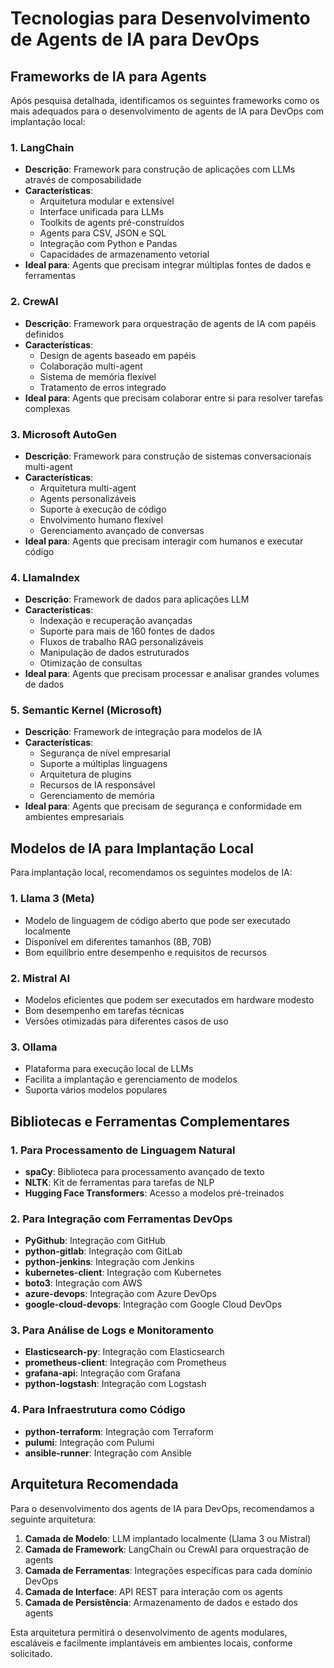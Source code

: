 # Tecnologias para Desenvolvimento de Agents de IA para DevOps

## Frameworks de IA para Agents

Após pesquisa detalhada, identificamos os seguintes frameworks como os mais adequados para o desenvolvimento de agents de IA para DevOps com implantação local:

### 1. LangChain
- **Descrição**: Framework para construção de aplicações com LLMs através de composabilidade
- **Características**: 
  - Arquitetura modular e extensível
  - Interface unificada para LLMs
  - Toolkits de agents pré-construídos
  - Agents para CSV, JSON e SQL
  - Integração com Python e Pandas
  - Capacidades de armazenamento vetorial
- **Ideal para**: Agents que precisam integrar múltiplas fontes de dados e ferramentas

### 2. CrewAI
- **Descrição**: Framework para orquestração de agents de IA com papéis definidos
- **Características**:
  - Design de agents baseado em papéis
  - Colaboração multi-agent
  - Sistema de memória flexível
  - Tratamento de erros integrado
- **Ideal para**: Agents que precisam colaborar entre si para resolver tarefas complexas

### 3. Microsoft AutoGen
- **Descrição**: Framework para construção de sistemas conversacionais multi-agent
- **Características**:
  - Arquitetura multi-agent
  - Agents personalizáveis
  - Suporte à execução de código
  - Envolvimento humano flexível
  - Gerenciamento avançado de conversas
- **Ideal para**: Agents que precisam interagir com humanos e executar código

### 4. LlamaIndex
- **Descrição**: Framework de dados para aplicações LLM
- **Características**:
  - Indexação e recuperação avançadas
  - Suporte para mais de 160 fontes de dados
  - Fluxos de trabalho RAG personalizáveis
  - Manipulação de dados estruturados
  - Otimização de consultas
- **Ideal para**: Agents que precisam processar e analisar grandes volumes de dados

### 5. Semantic Kernel (Microsoft)
- **Descrição**: Framework de integração para modelos de IA
- **Características**:
  - Segurança de nível empresarial
  - Suporte a múltiplas linguagens
  - Arquitetura de plugins
  - Recursos de IA responsável
  - Gerenciamento de memória
- **Ideal para**: Agents que precisam de segurança e conformidade em ambientes empresariais

## Modelos de IA para Implantação Local

Para implantação local, recomendamos os seguintes modelos de IA:

### 1. Llama 3 (Meta)
- Modelo de linguagem de código aberto que pode ser executado localmente
- Disponível em diferentes tamanhos (8B, 70B)
- Bom equilíbrio entre desempenho e requisitos de recursos

### 2. Mistral AI
- Modelos eficientes que podem ser executados em hardware modesto
- Bom desempenho em tarefas técnicas
- Versões otimizadas para diferentes casos de uso

### 3. Ollama
- Plataforma para execução local de LLMs
- Facilita a implantação e gerenciamento de modelos
- Suporta vários modelos populares

## Bibliotecas e Ferramentas Complementares

### 1. Para Processamento de Linguagem Natural
- **spaCy**: Biblioteca para processamento avançado de texto
- **NLTK**: Kit de ferramentas para tarefas de NLP
- **Hugging Face Transformers**: Acesso a modelos pré-treinados

### 2. Para Integração com Ferramentas DevOps
- **PyGithub**: Integração com GitHub
- **python-gitlab**: Integração com GitLab
- **python-jenkins**: Integração com Jenkins
- **kubernetes-client**: Integração com Kubernetes
- **boto3**: Integração com AWS
- **azure-devops**: Integração com Azure DevOps
- **google-cloud-devops**: Integração com Google Cloud DevOps

### 3. Para Análise de Logs e Monitoramento
- **Elasticsearch-py**: Integração com Elasticsearch
- **prometheus-client**: Integração com Prometheus
- **grafana-api**: Integração com Grafana
- **python-logstash**: Integração com Logstash

### 4. Para Infraestrutura como Código
- **python-terraform**: Integração com Terraform
- **pulumi**: Integração com Pulumi
- **ansible-runner**: Integração com Ansible

## Arquitetura Recomendada

Para o desenvolvimento dos agents de IA para DevOps, recomendamos a seguinte arquitetura:

1. **Camada de Modelo**: LLM implantado localmente (Llama 3 ou Mistral)
2. **Camada de Framework**: LangChain ou CrewAI para orquestração de agents
3. **Camada de Ferramentas**: Integrações específicas para cada domínio DevOps
4. **Camada de Interface**: API REST para interação com os agents
5. **Camada de Persistência**: Armazenamento de dados e estado dos agents

Esta arquitetura permitirá o desenvolvimento de agents modulares, escaláveis e facilmente implantáveis em ambientes locais, conforme solicitado.
